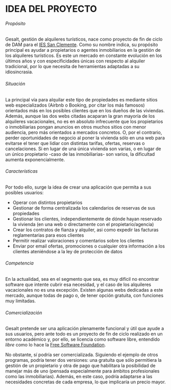 # IDEA DEL PROYECTO

###### Propósito
Gesalt, gestión de alquileres turísticos, nace como proyecto de fin de ciclo de DAM para el [IES San Clemente](https://iessanclemente.net). Como su nombre indica, su propósito principal es ayudar a propietarios o agentes inmobiliarios en la gestión de los alquileres turísticos. Es este un mercado en constante evolución en los últimos años y con especificidades únicas con respecto al alquiler tradicional, por lo que necesita de herramientas adaptadas a su idiosincrasia.

###### Situación
La principal vía para alquilar este tipo de propiedades es mediante sitios web especializados (Airbnb o Booking, por citar los más famosos) orientados más en los posibles clientes que en los dueños de las viviendas. Además, aunque las dos webs citadas acaparan la gran mayoría de los alquileres vacacionales, no es en absoluto infrecuente que los propietarios o inmobiliarias pongan anuncios en otros muchos sitios con menor audiencia, pero más orientados a mercados concretos. O, por el contrario, perder oportunidades de negocio al poner la vivienda sólo en una web para evitarse el tener que lidiar con distintas tarifas, ofertas, reservas o cancelaciones. Si en lugar de una única vivienda son varias, o en lugar de un único propietario -caso de las inmobiliarias- son varios, la dificultad aumenta exponencialmente.

###### Características
Por todo ello, surge la idea de crear una aplicación que permita a sus posibles usuarios:

* Operar con distintos propietarios
* Gestionar de forma centralizada los calendarios de reservas de sus propiedades
* Gestionar los clientes, independientemente de dónde hayan reservado la vivienda (en una web o directamente con el propietario/agencia)
* Crear los contratos de fianza y alquiler, asi como expedir las facturas reglamentarias para esos clientes
* Permitir realizar valoraciones y comentarios sobre los clientes
* Enviar por email ofertas, promociones o cualquier otra información a los clientes ateniéndose a la ley de protección de datos

###### Competencia
En la actualidad, sea en el segmento que sea, es muy difícil no encontrar software que intente cubrir esa necesidad, y el caso de los alquileres vacacionales no es una excepción. Existen algunas webs dedicadas a este mercado, aunque todas de pago o, de tener opción gratuita, con funciones muy limitadas.

###### Comercialización
Gesalt pretende ser una aplicación plenamente funcional y útil que ayude a sus usuarios, pero ante todo es un proyecto de fin de ciclo realizado en un entorno académico y, por ello, se licencia como software libre, entendido *libre* como lo hace la [Free Software Foundation](https://www.fsf.org/about/what-is-free-software).

No obstante, sí podría ser comercializada. Siguiendo el ejemplo de otros programas, podría tener dos versiones: una gratuíta que sólo permitiera la gestión de un propietario y otra de pago que habilitara la posibilidad de manejar más de uno (pensada especialmente para ámbitos profesionales como las inmobiliarias). Además, en este caso, podría adaptarse a las necesidades concretas de cada empresa, lo que implicaría un precio mayor.

